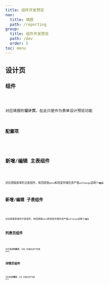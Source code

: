 ```yaml
---
title: 组件开发预览
nav:
  title: 填报
  path: /reporting
group:
  title: 组件开发预览
  path: /dev
  order: 5
toc: menu
---
```


## 设计页

### 组件

<code src="../../demo/design.jsx" />

对应填报的**设计页**，在此只是作为表单设计预览功能

### 配置项

<code src="../../demo/designConfiguration.jsx" />

## 新增/编辑 主表组件

<code src="../../demo/formMain.jsx" />

对应填报表单的主表组件，有回填值`data`和改变存储在资产值`onChange`这两个**api**

## 新增/编辑 子表组件

<code src="../../demo/formChild.jsx" />

对应填报表单的子表组件，有回填值`data`和改变存储在资产值`onChange`这两个**api**

## 列表页组件

<code src="../../demo/table.jsx" />

对应填报**列表页**，只有 存储在资产的值 `data`

## 详情页组件

<code src="../../demo/detail.jsx" />

对应填报**详情页**，只有 存储在资产的值 `data`
